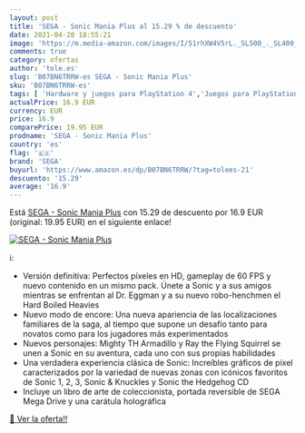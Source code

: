 ```yaml
---
layout: post
title: 'SEGA - Sonic Mania Plus al 15.29 % de descuento'
date: 2021-04-20 18:55:21
image: 'https://m.media-amazon.com/images/I/51rhXW4V5rL._SL500_._SL400_.jpg'
comments: true
category: ofertas
author: 'tole.es'
slug: 'B07BN6TRRW-es SEGA - Sonic Mania Plus'
sku: 'B07BN6TRRW-es'
tags: [ 'Hardware y juegos para PlayStation 4','Juegos para PlayStation 4','Videojuegos','sega', ]
actualPrice: 16.9 EUR
currency: EUR
price: 16.9
comparePrice: 19.95 EUR
prodname: 'SEGA - Sonic Mania Plus'
country: 'es'
flag: '🇪🇸'
brand: 'SEGA'
buyurl: 'https://www.amazon.es/dp/B07BN6TRRW/?tag=tolees-21'
descuento: '15.29'
average: '16.9'
---
```


Está [SEGA - Sonic Mania Plus](https://www.amazon.es/dp/B07BN6TRRW/?tag=tolees-21) con 15.29 de descuento por 16.9 EUR (original: 19.95 EUR) en el siguiente enlace!

[![SEGA - Sonic Mania Plus](https://m.media-amazon.com/images/I/51rhXW4V5rL._SL500_._SL400_.jpg)](https://www.amazon.es/dp/B07BN6TRRW/?tag=tolees-21)

ℹ️:

- Versión definitiva: Perfectos píxeles en HD, gameplay de 60 FPS y nuevo contenido en un mismo pack. Únete a Sonic y a sus amigos mientras se enfrentan al Dr. Eggman y a su nuevo robo-henchmen el Hard Boiled Heavies
- Nuevo modo de encore: Una nueva apariencia de las localizaciones familiares de la saga, al tiempo que supone un desafío tanto para novatos como para los jugadores más experimentados
- Nuevos personajes: Mighty TH Armadillo y Ray the Flying Squirrel se unen a Sonic en su aventura, cada uno con sus propias habilidades
- Una verdadera experiencia clásica de Sonic: Increíbles gráficos de píxel caracterizados por la variedad de nuevas zonas con icónicos favoritos de Sonic 1, 2, 3, Sonic & Knuckles y Sonic the Hedgehog CD
- Incluye un libro de arte de coleccionista, portada reversible de SEGA Mega Drive y una carátula holográfica

[🛒 Ver la oferta!!](https://www.amazon.es/dp/B07BN6TRRW/?tag=tolees-21)
